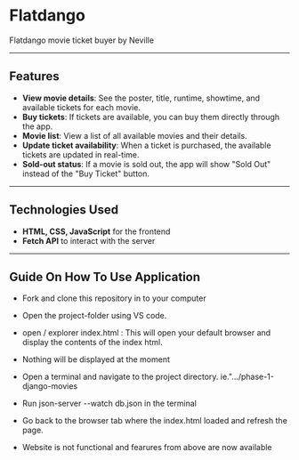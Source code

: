 # Flatdango

Flatdango movie ticket buyer by Neville 

---

## Features

- **View movie details**: See the poster, title, runtime, showtime, and available tickets for each movie.
- **Buy tickets**: If tickets are available, you can buy them directly through the app.
- **Movie list**: View a list of all available movies and their details.
- **Update ticket availability**: When a ticket is purchased, the available tickets are updated in real-time.
- **Sold-out status**: If a movie is sold out, the app will show "Sold Out" instead of the "Buy Ticket" button.

---

## Technologies Used

- **HTML, CSS, JavaScript** for the frontend
- **Fetch API** to interact with the server

---

## Guide On How To Use Application  

- Fork and clone this repository in to your computer

- Open the project-folder using VS code.

- open / explorer index.html : This will open your default browser and display the contents of the index html.

- Nothing will be displayed at the moment

- Open a terminal and navigate to the project directory. ie.".../phase-1-django-movies

- Run json-server --watch db.json in the terminal

- Go back to the browser tab where the index.html loaded and refresh the page.

- Website is not functional and fearures from above are now available


